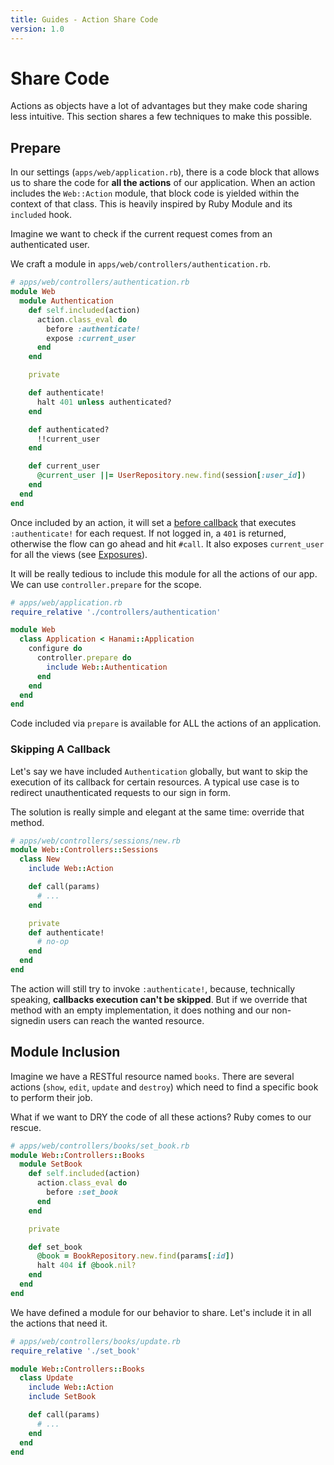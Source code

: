 ```yaml
---
title: Guides - Action Share Code
version: 1.0
---
```


# Share Code

Actions as objects have a lot of advantages but they make code sharing less intuitive.
This section shares a few techniques to make this possible.

## Prepare

In our settings (`apps/web/application.rb`), there is a code block that allows us to share the code for **all the actions** of our application.
When an action includes the `Web::Action` module, that block code is yielded within the context of that class.
This is heavily inspired by Ruby Module and its `included` hook.

Imagine we want to check if the current request comes from an authenticated user.

We craft a module in `apps/web/controllers/authentication.rb`.

```ruby
# apps/web/controllers/authentication.rb
module Web
  module Authentication
    def self.included(action)
      action.class_eval do
        before :authenticate!
        expose :current_user
      end
    end

    private

    def authenticate!
      halt 401 unless authenticated?
    end

    def authenticated?
      !!current_user
    end

    def current_user
      @current_user ||= UserRepository.new.find(session[:user_id])
    end
  end
end
```

Once included by an action, it will set a [before callback](/guides/1.0/actions/control-flow) that executes `:authenticate!` for each request.
If not logged in, a `401` is returned, otherwise the flow can go ahead and hit `#call`.
It also exposes `current_user` for all the views (see [Exposures](/guides/1.0/actions/exposures)).

It will be really tedious to include this module for all the actions of our app.
We can use `controller.prepare` for the scope.

```ruby
# apps/web/application.rb
require_relative './controllers/authentication'

module Web
  class Application < Hanami::Application
    configure do
      controller.prepare do
        include Web::Authentication
      end
    end
  end
end
```

<p class="warning">
Code included via <code>prepare</code> is available for ALL the actions of an application.
</p>

### Skipping A Callback

Let's say we have included `Authentication` globally, but want to skip the execution of its callback for certain resources.
A typical use case is to redirect unauthenticated requests to our sign in form.

The solution is really simple and elegant at the same time: override that method.

```ruby
# apps/web/controllers/sessions/new.rb
module Web::Controllers::Sessions
  class New
    include Web::Action

    def call(params)
      # ...
    end

    private
    def authenticate!
      # no-op
    end
  end
end
```

The action will still try to invoke `:authenticate!`, because, technically speaking, **callbacks execution can't be skipped**.
But if we override that method with an empty implementation, it does nothing and our non-signedin users can reach the wanted resource.

## Module Inclusion

Imagine we have a RESTful resource named `books`.
There are several actions (`show`, `edit`, `update` and `destroy`) which need to find a specific book to perform their job.

What if we want to DRY the code of all these actions?
Ruby comes to our rescue.

```ruby
# apps/web/controllers/books/set_book.rb
module Web::Controllers::Books
  module SetBook
    def self.included(action)
      action.class_eval do
        before :set_book
      end
    end

    private

    def set_book
      @book = BookRepository.new.find(params[:id])
      halt 404 if @book.nil?
    end
  end
end
```

We have defined a module for our behavior to share. Let's include it in all the actions that need it.

```ruby
# apps/web/controllers/books/update.rb
require_relative './set_book'

module Web::Controllers::Books
  class Update
    include Web::Action
    include SetBook

    def call(params)
      # ...
    end
  end
end
```

